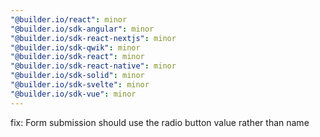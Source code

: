 ```yaml
---
"@builder.io/react": minor
"@builder.io/sdk-angular": minor
"@builder.io/sdk-react-nextjs": minor
"@builder.io/sdk-qwik": minor
"@builder.io/sdk-react": minor
"@builder.io/sdk-react-native": minor
"@builder.io/sdk-solid": minor
"@builder.io/sdk-svelte": minor
"@builder.io/sdk-vue": minor
---
```


fix: Form submission should use the radio button value rather than name
